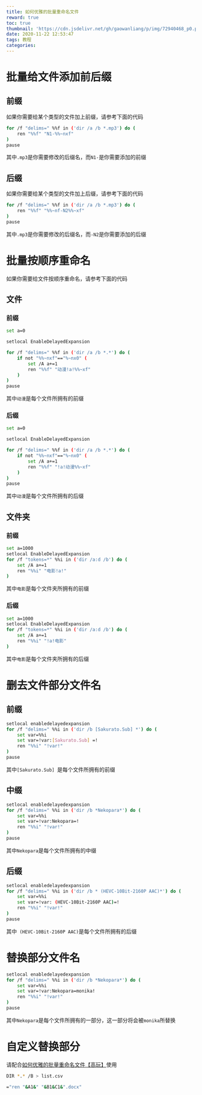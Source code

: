 ```yaml
---
title: 如何优雅的批量重命名文件
reward: true
toc: true
thumbnail: 'https://cdn.jsdelivr.net/gh/gaowanliang/p/img/72940468_p0.png'
date: 2020-11-22 12:53:47
tags: 教程
categories:
---
```


# 批量给文件添加前后缀
## 前缀
如果你需要给某个类型的文件加上前缀，请参考下面的代码
```bash
for /f "delims=" %%f in ('dir /a /b *.mp3') do (
    ren "%%f" "N1-%%~nxf"
)
pause
```
其中`.mp3`是你需要修改的后缀名，而`N1-`是你需要添加的前缀
## 后缀
如果你需要给某个类型的文件加上后缀，请参考下面的代码
```bash
for /f "delims=" %%f in ('dir /a /b *.mp3') do (
    ren "%%f" "%%~nf-N2%%~xf"
)
pause
```
其中`.mp3`是你需要修改的后缀名，而`-N2`是你需要添加的后缀

# 批量按顺序重命名

如果你需要给文件按顺序重命名，请参考下面的代码
## 文件

### 前缀
```bash
set a=0

setlocal EnableDelayedExpansion

for /f "delims=" %%f in ('dir /a /b *.*') do (
    if not "%%~nxf"=="%~nx0" (
        set /A a+=1
        ren "%%f" "动漫!a!%%~xf"
    )
)
pause
```
其中`动漫`是每个文件所拥有的前缀
### 后缀
```bash
set a=0

setlocal EnableDelayedExpansion

for /f "delims=" %%f in ('dir /a /b *.*') do (
    if not "%%~nxf"=="%~nx0" (
        set /A a+=1
        ren "%%f" "!a!动漫%%~xf"
    )
)
pause
```
其中`动漫`是每个文件所拥有的后缀

## 文件夹
### 前缀
```bash
set a=1000
setlocal EnableDelayedExpansion
for /f "tokens=*" %%i in ('dir /a:d /b') do (
    set /A a+=1
    ren "%%i" "电影!a!"
)
```
其中`电影`是每个文件夹所拥有的前缀


### 后缀
```bash
set a=1000
setlocal EnableDelayedExpansion
for /f "tokens=*" %%i in ('dir /a:d /b') do (
    set /A a+=1
    ren "%%i" "!a!电影"
)
```
其中`电影`是每个文件夹所拥有的后缀

# 删去文件部分文件名
## 前缀
```bash
setlocal enabledelayedexpansion
for /f "delims=" %%i in ('dir /b [Sakurato.Sub] *') do (
    set var=%%i
    set var=!var:[Sakurato.Sub] =!
    ren "%%i" "!var!"
)
pause
```
其中`[Sakurato.Sub] `是每个文件所拥有的前缀

## 中缀

```bash
setlocal enabledelayedexpansion
for /f "delims=" %%i in ('dir /b *Nekopara*') do (
    set var=%%i
    set var=!var:Nekopara=!
    ren "%%i" "!var!"
)
pause
```
其中`Nekopara`是每个文件所拥有的中缀

## 后缀

```bash
setlocal enabledelayedexpansion
for /f "delims=" %%i in ('dir /b * (HEVC-10Bit-2160P AAC)*') do (
    set var=%%i
    set var=!var: (HEVC-10Bit-2160P AAC)=!
    ren "%%i" "!var!"
)
pause
```
其中` (HEVC-10Bit-2160P AAC)`是每个文件所拥有的后缀

# 替换部分文件名


```bash
setlocal enabledelayedexpansion
for /f "delims=" %%i in ('dir /b *Nekopara*') do (
    set var=%%i
    set var=!var:Nekopara=monika!
    ren "%%i" "!var!"
)
pause
```
其中`Nekopara`是每个文件所拥有的一部分，这一部分将会被`monika`所替换


# 自定义替换部分

请配合[如何优雅的批量重命名文件【高玩】](https://www.bilibili.com/video/BV1sy4y1z7gs/)使用

```bash
DIR *.* /B > list.csv
```
```bash
="ren "&A1&" "&B1&C1&".docx"
```